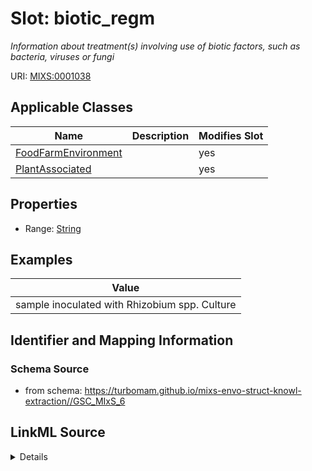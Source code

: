# Slot: biotic_regm


_Information about treatment(s) involving use of biotic factors, such as bacteria, viruses or fungi_



URI: [MIXS:0001038](https://w3id.org/mixs/0001038)



<!-- no inheritance hierarchy -->




## Applicable Classes

| Name | Description | Modifies Slot |
| --- | --- | --- |
[FoodFarmEnvironment](FoodFarmEnvironment.md) |  |  yes  |
[PlantAssociated](PlantAssociated.md) |  |  yes  |







## Properties

* Range: [String](String.md)






## Examples

| Value |
| --- |
| sample inoculated with Rhizobium spp. Culture |

## Identifier and Mapping Information







### Schema Source


* from schema: https://turbomam.github.io/mixs-envo-struct-knowl-extraction//GSC_MIxS_6




## LinkML Source

<details>
```yaml
name: biotic_regm
description: Information about treatment(s) involving use of biotic factors, such
  as bacteria, viruses or fungi
title: biotic regimen
notes:
- regimen
examples:
- value: sample inoculated with Rhizobium spp. Culture
from_schema: https://turbomam.github.io/mixs-envo-struct-knowl-extraction//GSC_MIxS_6
rank: 1000
slot_uri: MIXS:0001038
alias: biotic_regm
domain_of:
- FoodFarmEnvironment
- PlantAssociated
range: string

```
</details>